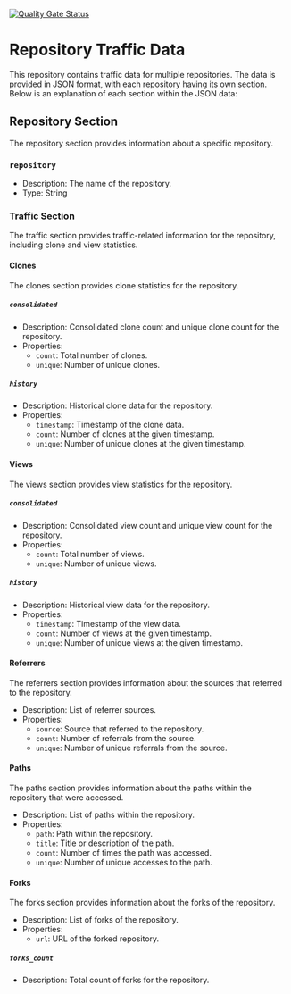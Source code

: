 [![Quality Gate Status](https://sonarcloud.io/api/project_badges/measure?project=EL-BID_github-api-traffic&metric=alert_status)](https://sonarcloud.io/summary/new_code?id=EL-BID_github-api-traffic)

# Repository Traffic Data

This repository contains traffic data for multiple repositories. The data is provided in JSON format, with each repository having its own section. Below is an explanation of each section within the JSON data:

## Repository Section

The repository section provides information about a specific repository.

### `repository`

- Description: The name of the repository.
- Type: String

### Traffic Section

The traffic section provides traffic-related information for the repository, including clone and view statistics.

#### Clones

The clones section provides clone statistics for the repository.

##### `consolidated`

- Description: Consolidated clone count and unique clone count for the repository.
- Properties:
  - `count`: Total number of clones.
  - `unique`: Number of unique clones.

##### `history`

- Description: Historical clone data for the repository.
- Properties:
  - `timestamp`: Timestamp of the clone data.
  - `count`: Number of clones at the given timestamp.
  - `unique`: Number of unique clones at the given timestamp.

#### Views

The views section provides view statistics for the repository.

##### `consolidated`

- Description: Consolidated view count and unique view count for the repository.
- Properties:
  - `count`: Total number of views.
  - `unique`: Number of unique views.

##### `history`

- Description: Historical view data for the repository.
- Properties:
  - `timestamp`: Timestamp of the view data.
  - `count`: Number of views at the given timestamp.
  - `unique`: Number of unique views at the given timestamp.

#### Referrers

The referrers section provides information about the sources that referred to the repository.

- Description: List of referrer sources.
- Properties:
  - `source`: Source that referred to the repository.
  - `count`: Number of referrals from the source.
  - `unique`: Number of unique referrals from the source.

#### Paths

The paths section provides information about the paths within the repository that were accessed.

- Description: List of paths within the repository.
- Properties:
  - `path`: Path within the repository.
  - `title`: Title or description of the path.
  - `count`: Number of times the path was accessed.
  - `unique`: Number of unique accesses to the path.

#### Forks

The forks section provides information about the forks of the repository.

- Description: List of forks of the repository.
- Properties:
  - `url`: URL of the forked repository.

##### `forks_count`

- Description: Total count of forks for the repository.

